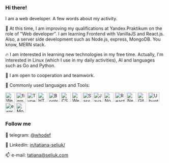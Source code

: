 ### Hi there!

I am a web developer. A few words about my activity.

🌱 At this time, I am improving my qualifications at Yandex.Praktikum on the role of "Web developer". I am learning Frontend with VanillaJS and React.js. Also, a server side development such as Node.js, express, MongoDB. You know, MERN stack.

🔥 I am interested in learning new technologies in my free time. Actually, I'm interested in Linux (which I use in my daily activities), AI and languages such as Go and Python.

🤝 I am open to cooperation and teamwork.

🏹 Commonly used languages and Tools:
<p align="left"> <a href="https://www.jetbrains.com/webstorm/" target="_blank"> <img src="https://seeklogo.com/images/W/webstorm-logo-691E749F21-seeklogo.com.png" alt="WebStorm" width="30" height="30"/></a> <a href="https://www.figma.com/" target="_blank"> <img src="https://www.vectorlogo.zone/logos/figma/figma-icon.svg" alt="figma" width="30" height="30"/></a> <a href="https://www.typescriptlang.org/" target="_blank"> <img src="https://upload.wikimedia.org/wikipedia/commons/thumb/4/4c/Typescript_logo_2020.svg/1200px-Typescript_logo_2020.svg.png" alt="TypeScript" width="30" height="30"/></a> <a href="https://www.w3schools.com/html/" target="_blank"> <img src="https://cryptologos.cc/logos/html-coin-html-logo.png" alt="HTML" width="30" height="30"/></a> <a href="https://getbootstrap.com/" target="_blank"> <img src="https://upload.wikimedia.org/wikipedia/commons/thumb/b/b2/Bootstrap_logo.svg/512px-Bootstrap_logo.svg.png" alt="Bootstrap" width="35" height="30"/></a> <a href="https://www.w3schools.com/css/" target="_blank"> <img src="https://icon-library.com/images/css-xxl_10573.png" alt="CSS" width="30" height="30"/></a> <a href="https://webpack.js.org/" target="_blank"> <img src="https://coollogo.net/wp-content/uploads/2021/03/Webpack-logo.svg" alt="Webpack" width="30" height="30"/></a> <a href="https://sass-lang.com/styleguide/brand" target="_blank"> <img src="https://sass-lang.com/assets/img/styleguide/seal-color-aef0354c.png" alt="Sass" width="30" height="30"/></a> <a href="https://www.javascript.com/" target="_blank"> <img src="https://cdn.iconscout.com/icon/free/png-256/javascript-2752148-2284965.png" alt="JavaScript" width="30" height="30"/></a> <a href="https://nodejs.org/en/" target="_blank"> <img src="https://devstickers.com/assets/img/pro/kh7x.png" alt="Node.js" width="30" height="30"/></a> <a href="https://reactjs.org/" target="_blank"> <img src="https://www.cloudanalogy.co.uk/wp-content/uploads/2019/06/react.png" alt="React" width="33" height="30"/></a> <a href="https://nextjs.org/" target="_blank"> <img src="https://icedevera.com/images/skills/frontEnd/next.png" alt="Next.js" width="30" height="30"/></a> <a href="https://git-scm.com/" target="_blank"> <img src="https://www.vectorlogo.zone/logos/git-scm/git-scm-icon.svg" alt="Git" width="30" height="30"/></a> <a href="https://ubuntu.com/" target="_blank"> <img src="https://1000logos.net/wp-content/uploads/2017/06/Ubuntu-Logo.png" alt="Ubuntu" width="35" height="30"/></a> <a href="https://expressjs.com/" target="_blank"> <img src="https://i2.wp.com/www.mementotech.in/assets/images/icons/express.png" alt="express.js" width="30" height="30"/></a> <a href="https://www.mongodb.com/" target="_blank"> <img src="https://fc01.deviantart.net/fs70/f/2010/168/e/1/Icon_MongoDB_by_xkneo.png" alt="MongoDB" width="30" height="30"/></a></p>

### Follow me
📨 telegram: [@whodef](https://t.me/whodef)

💬 LinkedIn: [in/tatiana-seliuk/](https://www.linkedin.com/in/tatiana-seliuk/)

📫 e-mail: tatiana@seliuk.com



<!-- 
**whodef/whodef** is a ✨ _special_ ✨ repository because its `README.md` (this file) appears on your GitHub profile.

Here are some ideas to get you started:

- 🔭 I’m currently working on ...
- 🌱 I’m currently learning ...
- 👯 I’m looking to collaborate on ...
- 🤔 I’m looking for help with ...
- 💬 Ask me about ...
- 📫 How to reach me: ...
- 😄 Pronouns: ...
- ⚡ Fun fact: ...
-->
